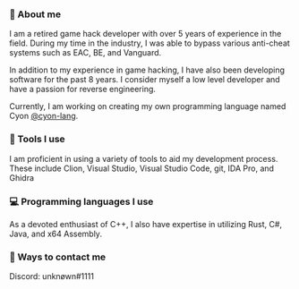 ### :bust_in_silhouette: About me
I am a retired game hack developer with over 5 years of experience in the field. During my time in the industry, I was able to bypass various anti-cheat systems such as EAC, BE, and Vanguard.

In addition to my experience in game hacking, I have also been developing software for the past 8 years. I consider myself a low level developer and have a passion for reverse engineering.

Currently, I am working on creating my own programming language named Cyon [@cyon-lang](https://github.com/cyon-lang/).

### :nut_and_bolt: Tools I use

I am proficient in using a variety of tools to aid my development process. 
These include Clion, Visual Studio, Visual Studio Code, git, IDA Pro, and Ghidra

### :computer: Programming languages I use

As a devoted enthusiast of C++, I also have expertise in utilizing Rust, C#, Java, and x64 Assembly.

### :iphone: Ways to contact me
Discord: unknøwn#1111
